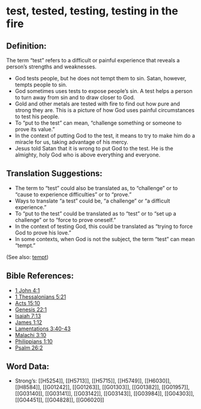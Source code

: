 # test, tested, testing, testing in the fire

## Definition:

The term “test” refers to a difficult or painful experience that reveals a person’s strengths and weaknesses.

* God tests people, but he does not tempt them to sin. Satan, however, tempts people to sin.
* God sometimes uses tests to expose people’s sin. A test helps a person to turn away from sin and to draw closer to God.
* Gold and other metals are tested with fire to find out how pure and strong they are. This is a picture of how God uses painful circumstances to test his people.
* To “put to the test” can mean, “challenge something or someone to prove its value.”
* In the context of putting God to the test, it means to try to make him do a miracle for us, taking advantage of his mercy.
* Jesus told Satan that it is wrong to put God to the test. He is the almighty, holy God who is above everything and everyone.

## Translation Suggestions:

* The term to “test” could also be translated as, to “challenge” or to “cause to experience difficulties” or to “prove.”
* Ways to translate “a test” could be, “a challenge” or “a difficult experience.”
* To “put to the test” could be translated as to “test” or to “set up a challenge” or to “force to prove oneself.”
* In the context of testing God, this could be translated as “trying to force God to prove his love.”
* In some contexts, when God is not the subject, the term “test” can mean “tempt.”

(See also: [tempt](../kt/tempt.md))

## Bible References:

* [1 John 4:1](rc://en/tn/help/1jn/04/01)
* [1 Thessalonians 5:21](rc://en/tn/help/1th/05/21)
* [Acts 15:10](rc://en/tn/help/act/15/10)
* [Genesis 22:1](rc://en/tn/help/gen/22/01)
* [Isaiah 7:13](rc://en/tn/help/isa/07/13)
* [James 1:12](rc://en/tn/help/jas/01/12)
* [Lamentations 3:40-43](rc://en/tn/help/lam/03/40)
* [Malachi 3:10](rc://en/tn/help/mal/03/10)
* [Philippians 1:10](rc://en/tn/help/php/01/10)
* [Psalm 26:2](rc://en/tn/help/psa/026/02)

## Word Data:

* Strong’s: [[H5254]], [[H5713]], [[H5715]], [[H5749]], [[H6030]], [[H8584]], [[G01242]], [[G01263]], [[G01303]], [[G01382]], [[G01957]], [[G03140]], [[G03141]], [[G03142]], [[G03143]], [[G03984]], [[G04303]], [[G04451]], [[G04828]], [[G06020]]
